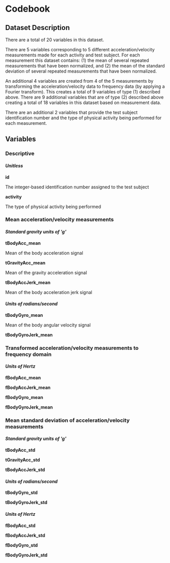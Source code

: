Codebook
========

## Dataset Description

There are a total of 20 variables in this dataset.

There are 5 variables corresponding to 5 different acceleration/velocity measurements made for each activity and test subject. For each measurement this dataset contains: (1) the mean of several repeated measurements that have been normalized, and (2) the mean of the standard deviation of several repeated measurements that have been normalized.

An additional 4 variables are created from 4 of the 5 measurements by transforming the acceleration/velocity data to frequency data (by applying a Fourier transform). This creates a total of 9 variables of type (1) described above. There are 9 additional variables that are of type (2) described above creating a total of 18 variables in this dataset based on measurement data. 

There are an additional 2 variables that provide the test subject identification number and the type of physical activity being performed for each measurement.

## Variables

### Descriptive 

#### *Unitless*

__id__ 

The integer-based identification number assigned to the test subject

__activity__ 

The type of physical activity being performed

### Mean acceleration/velocity measurements

#### *Standard gravity units of 'g'*

__tBodyAcc_mean__

Mean of the body acceleration signal

__tGravityAcc_mean__

Mean of the gravity acceleration signal

__tBodyAccJerk_mean__

Mean of the body acceleration jerk signal

#### *Units of radians/second*

__tBodyGyro_mean__ 

Mean of the body angular velocity signal

__tBodyGyroJerk_mean__

### Transformed acceleration/velocity measurements to frequency domain

#### *Units of Hertz*

__fBodyAcc_mean__ 



__fBodyAccJerk_mean__



__fBodyGyro_mean__ 



__fBodyGyroJerk_mean__



### Mean standard deviation of acceleration/velocity measurements

#### *Standard gravity units of 'g'*

__tBodyAcc_std__  



__tGravityAcc_std__



__tBodyAccJerk_std__



#### *Units of radians/second*

__tBodyGyro_std__



__tBodyGyroJerk_std__



#### *Units of Hertz*

__fBodyAcc_std__



__fBodyAccJerk_std__ 



__fBodyGyro_std__



__fBodyGyroJerk_std__ 


